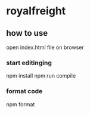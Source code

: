 # royalfreight


## how to use
open index.html file on browser

### start editinging
npm install
npm run compile

### format code
npm format
